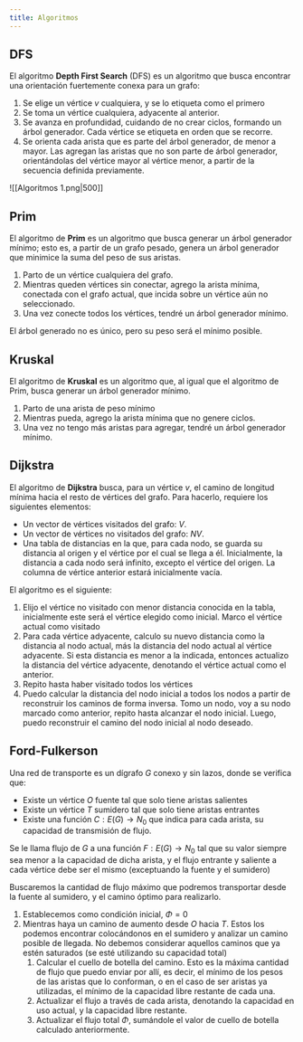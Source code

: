 ```yaml
---
title: Algoritmos
---
```


## DFS

El algoritmo **Depth First Search** (DFS) es un algoritmo que busca encontrar una orientación fuertemente conexa para un grafo:

1. Se elige un vértice $v$ cualquiera, y se lo etiqueta como el primero
2. Se toma un vértice cualquiera, adyacente al anterior.
3. Se avanza en profundidad, cuidando de no crear ciclos, formando un árbol generador. Cada vértice se etiqueta en orden que se recorre.
4. Se orienta cada arista que es parte del árbol generador, de menor a mayor. Las agregan las aristas que no son parte de árbol generador, orientándolas del vértice mayor al vértice menor, a partir de la secuencia definida previamente.

![[Algoritmos 1.png|500]]

## Prim

El algoritmo de **Prim** es un algoritmo que busca generar un árbol generador mínimo; esto es, a partir de un grafo pesado, genera un árbol generador que minimice la suma del peso de sus aristas.

1. Parto de un vértice cualquiera del grafo.
2. Mientras queden vértices sin conectar, agrego la arista mínima, conectada con el grafo actual, que incida sobre un vértice aún no seleccionado.
3. Una vez conecte todos los vértices, tendré un árbol generador mínimo.

El árbol generado no es único, pero su peso será el mínimo posible.

## Kruskal

El algoritmo de **Kruskal** es un algoritmo que, al igual que el algoritmo de Prim, busca generar un árbol generador mínimo.

1. Parto de una arista de peso mínimo
2. Mientras pueda, agrego la arista mínima que no genere ciclos.
3. Una vez no tengo más aristas para agregar, tendré un árbol generador mínimo.

## Dijkstra

El algoritmo de **Dijkstra** busca, para un vértice $v$, el camino de longitud mínima hacia el resto de vértices del grafo. Para hacerlo, requiere los siguientes elementos:

- Un vector de vértices visitados del grafo: $V$.
- Un vector de vértices no visitados del grafo: $NV$.
- Una tabla de distancias en la que, para cada nodo, se guarda su distancia al origen y el vértice por el cual se llega a él. Inicialmente, la distancia a cada nodo será infinito, excepto el vértice del origen. La columna de vértice anterior estará inicialmente vacía.

El algoritmo es el siguiente:

1. Elijo el vértice no visitado con menor distancia conocida en la tabla, inicialmente este será el vértice elegido como inicial. Marco el vértice actual como visitado
2. Para cada vértice adyacente, calculo su nuevo distancia como la distancia al nodo actual, más la distancia del nodo actual al vértice adyacente. Si esta distancia es menor a la indicada, entonces actualizo la distancia del vértice adyacente, denotando el vértice actual como el anterior.
3. Repito hasta haber visitado todos los vértices
4. Puedo calcular la distancia del nodo inicial a todos los nodos a partir de reconstruir los caminos de forma inversa. Tomo un nodo, voy a su nodo marcado como anterior, repito hasta alcanzar el nodo inicial. Luego, puedo reconstruir el camino del nodo inicial al nodo deseado.

## Ford-Fulkerson

Una red de transporte es un dígrafo $G$ conexo y sin lazos, donde se verifica que:

- Existe un vértice $O$ fuente tal que solo tiene aristas salientes
- Existe un vértice $T$ sumidero tal que solo tiene aristas entrantes
- Existe una función $C: E(G) \to N_0$ que indica para cada arista, su capacidad de transmisión de flujo.

Se le llama flujo de $G$ a una función $F: E(G) \to N_0$ tal que su valor siempre sea menor a la capacidad de dicha arista, y el flujo entrante y saliente a cada vértice debe ser el mismo (exceptuando la fuente y el sumidero)

Buscaremos la cantidad de flujo máximo que podremos transportar desde la fuente al sumidero, y el camino óptimo para realizarlo.

1. Establecemos como condición inicial, $\Phi = 0$
2. Mientras haya un camino de aumento desde $O$ hacia $T$. Estos los podemos encontrar colocándonos en el sumidero y analizar un camino posible de llegada. No debemos considerar aquellos caminos que ya estén saturados (se esté utilizando su capacidad total)
	1. Calcular el cuello de botella del camino. Esto es la máxima cantidad de flujo que puedo enviar por allí, es decir, el mínimo de los pesos de las aristas que lo conforman, o en el caso de ser aristas ya utilizadas, el mínimo de la capacidad libre restante de cada una.
	2. Actualizar el flujo a través de cada arista, denotando la capacidad en uso actual, y la capacidad libre restante.
	3. Actualizar el flujo total $\Phi$, sumándole el valor de cuello de botella calculado anteriormente.
